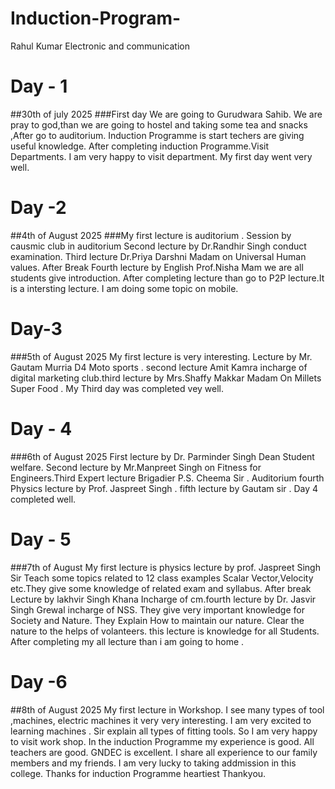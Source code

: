 # Induction-Program-
Rahul Kumar Electronic and communication 
# Day - 1
##30th of july 2025
###First day We are going to Gurudwara Sahib. We are pray to god,than we are going to hostel and taking some tea and snacks ,After go to auditorium. Induction Programme is start techers are giving useful knowledge. After completing induction Programme.Visit Departments. I am very happy to visit department. My first day went very well.
# Day -2
##4th of August 2025
###My first lecture is auditorium . Session by causmic club in auditorium 
Second lecture by Dr.Randhir Singh conduct examination. Third lecture Dr.Priya Darshni Madam on Universal Human values. After Break Fourth lecture by English Prof.Nisha Mam we are all students give introduction. After completing lecture than go to P2P lecture.It is a intersting lecture. I am doing some topic on mobile.
# Day-3
###5th of August 2025
My first lecture is very interesting. Lecture by Mr. Gautam Murria D4 Moto sports  . second lecture Amit Kamra incharge of digital marketing club.third lecture by Mrs.Shaffy Makkar Madam On Millets Super Food . My Third day was completed vey well.
# Day - 4 
###6th of August 2025
First lecture by Dr. Parminder Singh Dean Student welfare. Second lecture by Mr.Manpreet Singh on Fitness for Engineers.Third Expert lecture Brigadier P.S. Cheema Sir . Auditorium fourth Physics lecture by Prof. Jaspreet Singh . fifth lecture by Gautam sir . Day 4 completed well.
# Day - 5 
###7th of August 
My first lecture is physics lecture by prof. Jaspreet Singh Sir Teach some topics related to 12 class examples Scalar Vector,Velocity etc.They give some knowledge of related exam and syllabus. After break Lecture by lakhvir Singh Khana Incharge of cm.fourth lecture by Dr. Jasvir Singh Grewal incharge of NSS. They give very important knowledge for Society and Nature. They Explain How to maintain our nature. Clear the nature to the helps of volanteers. this lecture is knowledge for all Students. After completing my all lecture than i am going to home . 
# Day -6
##8th of August 2025
My first lecture in Workshop. I see many types of tool ,machines, electric machines it very very interesting. I am very excited to learning machines . Sir explain all types of fitting tools. So I am very happy to visit work shop. 
In the induction Programme my experience is good. All teachers are good. GNDEC is excellent. I share all experience to our family members and my friends. I am very lucky to taking addmission in this college. 
Thanks for induction Programme heartiest Thankyou. 
